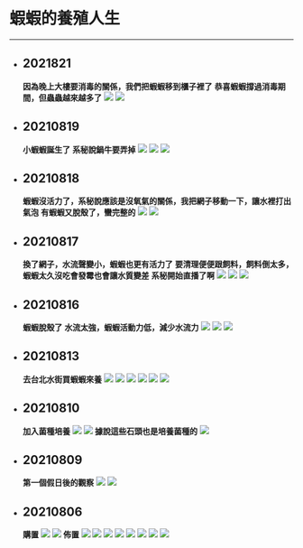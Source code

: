 # 蝦蝦的養殖人生
---


+ ## 2021821
    **因為晚上大樓要消毒的關係，我們把蝦蝦移到櫃子裡了**
    **恭喜蝦蝦撐過消毒期間，但蟲蟲越來越多了**
    ![](Image/20210821_1.jpg)
    ![](Image/20210821_2.jpg)


+ ## 20210819
    **小蝦蝦誕生了**
    **系秘說鍋牛要弄掉**
    ![](Image/20210819_1.jpg)
    ![](Image/20210819_2.png)
    ![](Image/20210819_3.png)


+ ## 20210818
    **蝦蝦沒活力了，系秘說應該是沒氧氣的關係，我把網子移動一下，讓水裡打出氣泡**
    **有蝦蝦又脫殼了，蠻完整的**
    ![](Image/20210818_1.jpg)
    ![](Image/20210818_2.jpg)


+ ## 20210817
    **換了網子，水流聲變小，蝦蝦也更有活力了**
    **要清理便便跟飼料，飼料倒太多，蝦蝦太久沒吃會發霉也會讓水質變差**
    **系秘開始直播了啊**
    ![](Image/20210817_1.jpg)
    ![](Image/20210817_2.jpg)
    ![](Image/20210817_3.jpg)
    

+ ## 20210816
    **蝦蝦脫殼了**
    **水流太強，蝦蝦活動力低，減少水流力**
    ![](Image/20210816_1.jpg)
    ![](Image/20210816_2.jpg)
    ![](Image/20210816_3.jpg)


+ ## 20210813
    **去台北水街買蝦蝦來養**
    ![](Image/20210813_1.jpg)
    ![](Image/20210813_2.jpg)
    ![](Image/20210813_3.jpg)
    ![](Image/20210813_4.jpg)
    ![](Image/20210813_5.jpg)
    ![](Image/20210813_6.jpg)

+ ## 20210810
    **加入菌種培養**
    ![](Image/20210810_1.jpg)
    ![](Image/20210810_2.jpg)
    **據說這些石頭也是培養菌種的**
    ![](Image/20210810_3.jpg)


+ ## 20210809
    **第一個假日後的觀察**
    ![](Image/20210809_1.jpg)
    ![](Image/20210809_2.jpg)


+ ## 20210806
    **購置**
    ![](Image/20210806_9.png)
    ![](Image/20210806_10.png)
    **佈置**
    ![](Image/20210806_1.jpg)
    ![](Image/20210806_2.jpg)
    ![](Image/20210806_3.jpg)
    ![](Image/20210806_4.jpg)
    ![](Image/20210806_5.jpg)
    ![](Image/20210806_6.jpg)
    ![](Image/20210806_7.jpg)
    ![](Image/20210806_8.jpg)

